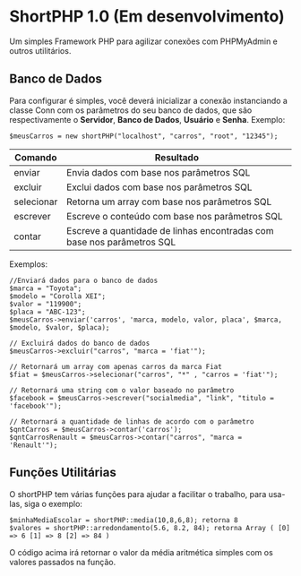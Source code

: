 # ShortPHP 1.0 (Em desenvolvimento)
Um simples Framework PHP para agilizar conexões com PHPMyAdmin e outros utilitários.

## Banco de Dados
Para configurar é simples, você deverá inicializar a conexão instanciando a classe Conn com os parâmetros do seu banco de dados, que são respectivamente o **Servidor**, **Banco de Dados**, **Usuário** e **Senha**.
Exemplo:

    $meusCarros = new shortPHP("localhost", "carros", "root", "12345");

|Comando| Resultado |
|--|--|
| enviar| Envia dados com base nos parâmetros SQL |
| excluir| Exclui dados com base nos parâmetros SQL |
| selecionar | Retorna um array com base nos parâmetros SQL |
| escrever| Escreve o conteúdo com base nos parâmetros SQL |
| contar| Escreve a quantidade de linhas encontradas com base nos parâmetros SQL|



Exemplos:

    //Enviará dados para o banco de dados
    $marca = "Toyota";
    $modelo = "Corolla XEI";
    $valor = "119900";
    $placa = "ABC-123";
    $meusCarros->enviar('carros', 'marca, modelo, valor, placa', $marca, $modelo, $valor, $placa);
    
    // Excluirá dados do banco de dados
    $meusCarros->excluir("carros", "marca = 'fiat'");
    
    // Retornará um array com apenas carros da marca Fiat
    $fiat = $meusCarros->selecionar("carros", "*" , "carros = 'fiat'");
    
    // Retornará uma string com o valor baseado no parâmetro
    $facebook = $meusCarros->escrever("socialmedia", "link", "titulo = 'facebook'");
    
    // Retornará a quantidade de linhas de acordo com o parâmetro
    $qntCarros = $meusCarros->contar('carros');
    $qntCarrosRenault = $meusCarros->contar("carros", "marca = 'Renault'");
    


  ## Funções Utilitárias
O shortPHP tem várias funções para ajudar a facilitar o trabalho, para usa-las, siga o exemplo:

    $minhaMediaEscolar = shortPHP::media(10,8,6,8); retorna 8
    $valores = shortPHP::arredondamento(5.6, 8.2, 84); retorna Array ( [0] => 6 [1] => 8 [2] => 84 ) 
O código acima irá retornar o valor da média aritmética simples com os valores passados na função.